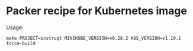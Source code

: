# Packer recipe for Kubernetes image

Usage:

`make PROJECT=instruqt MINIKUBE_VERSION=v0.28.2 K8S_VERSION=v1.10.1 force-build`
